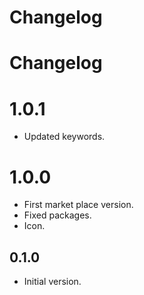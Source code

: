 # Changelog

# Changelog

# 1.0.1
- Updated keywords.

# 1.0.0
- First market place version.
- Fixed packages.
- Icon.

## 0.1.0
- Initial version.

